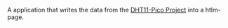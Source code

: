 A application that writes the data from the [DHT11-Pico Project](https://github.com/Zananz/Zanz-Network/tree/main/Devices/DHT11-Pico) into a htlm-page.